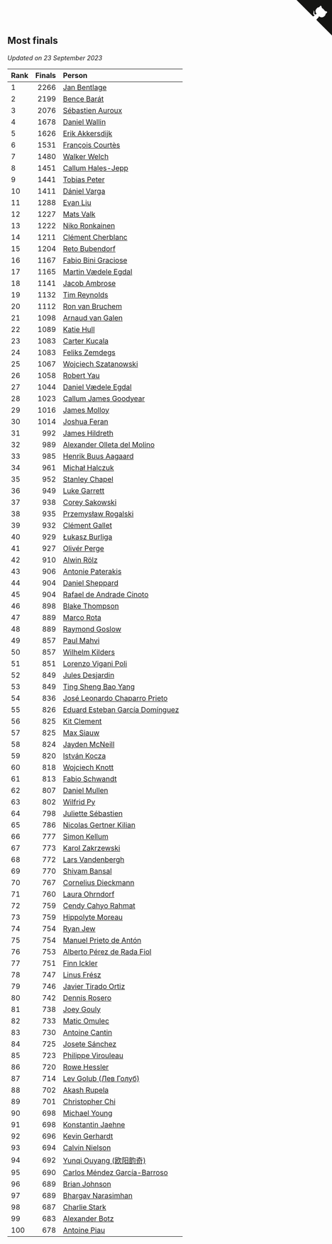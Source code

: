 ## Most finals

*Updated on 23 September 2023*

| Rank | Finals | Person |
| :--- | ---: | :--- |
| 1 | 2266 | [Jan Bentlage](https://www.worldcubeassociation.org/persons/2010BENT01) |
| 2 | 2199 | [Bence Barát](https://www.worldcubeassociation.org/persons/2008BARA01) |
| 3 | 2076 | [Sébastien Auroux](https://www.worldcubeassociation.org/persons/2008AURO01) |
| 4 | 1678 | [Daniel Wallin](https://www.worldcubeassociation.org/persons/2013WALL03) |
| 5 | 1626 | [Erik Akkersdijk](https://www.worldcubeassociation.org/persons/2005AKKE01) |
| 6 | 1531 | [François Courtès](https://www.worldcubeassociation.org/persons/2008COUR01) |
| 7 | 1480 | [Walker Welch](https://www.worldcubeassociation.org/persons/2011WELC01) |
| 8 | 1451 | [Callum Hales-Jepp](https://www.worldcubeassociation.org/persons/2012HALE01) |
| 9 | 1441 | [Tobias Peter](https://www.worldcubeassociation.org/persons/2014PETE03) |
| 10 | 1411 | [Dániel Varga](https://www.worldcubeassociation.org/persons/2008VARG01) |
| 11 | 1288 | [Evan Liu](https://www.worldcubeassociation.org/persons/2009LIUE01) |
| 12 | 1227 | [Mats Valk](https://www.worldcubeassociation.org/persons/2007VALK01) |
| 13 | 1222 | [Niko Ronkainen](https://www.worldcubeassociation.org/persons/2010RONK01) |
| 14 | 1211 | [Clément Cherblanc](https://www.worldcubeassociation.org/persons/2014CHER05) |
| 15 | 1204 | [Reto Bubendorf](https://www.worldcubeassociation.org/persons/2012BUBE01) |
| 16 | 1167 | [Fabio Bini Graciose](https://www.worldcubeassociation.org/persons/2010GRAC02) |
| 17 | 1165 | [Martin Vædele Egdal](https://www.worldcubeassociation.org/persons/2013EGDA02) |
| 18 | 1141 | [Jacob Ambrose](https://www.worldcubeassociation.org/persons/2010AMBR01) |
| 19 | 1132 | [Tim Reynolds](https://www.worldcubeassociation.org/persons/2005REYN01) |
| 20 | 1112 | [Ron van Bruchem](https://www.worldcubeassociation.org/persons/2003BRUC01) |
| 21 | 1098 | [Arnaud van Galen](https://www.worldcubeassociation.org/persons/2006GALE01) |
| 22 | 1089 | [Katie Hull](https://www.worldcubeassociation.org/persons/2010HULL01) |
| 23 | 1083 | [Carter Kucala](https://www.worldcubeassociation.org/persons/2015KUCA01) |
| 24 | 1083 | [Feliks Zemdegs](https://www.worldcubeassociation.org/persons/2009ZEMD01) |
| 25 | 1067 | [Wojciech Szatanowski](https://www.worldcubeassociation.org/persons/2011SZAT01) |
| 26 | 1058 | [Robert Yau](https://www.worldcubeassociation.org/persons/2009YAUR01) |
| 27 | 1044 | [Daniel Vædele Egdal](https://www.worldcubeassociation.org/persons/2013EGDA01) |
| 28 | 1023 | [Callum James Goodyear](https://www.worldcubeassociation.org/persons/2012GOOD02) |
| 29 | 1016 | [James Molloy](https://www.worldcubeassociation.org/persons/2011MOLL01) |
| 30 | 1014 | [Joshua Feran](https://www.worldcubeassociation.org/persons/2011FERA01) |
| 31 | 992 | [James Hildreth](https://www.worldcubeassociation.org/persons/2009HILD01) |
| 32 | 989 | [Alexander Olleta del Molino](https://www.worldcubeassociation.org/persons/2008OLLE01) |
| 33 | 985 | [Henrik Buus Aagaard](https://www.worldcubeassociation.org/persons/2006BUUS01) |
| 34 | 961 | [Michał Halczuk](https://www.worldcubeassociation.org/persons/2006HALC01) |
| 35 | 952 | [Stanley Chapel](https://www.worldcubeassociation.org/persons/2016CHAP04) |
| 36 | 949 | [Luke Garrett](https://www.worldcubeassociation.org/persons/2017GARR05) |
| 37 | 938 | [Corey Sakowski](https://www.worldcubeassociation.org/persons/2011SAKO01) |
| 38 | 935 | [Przemysław Rogalski](https://www.worldcubeassociation.org/persons/2013ROGA02) |
| 39 | 932 | [Clément Gallet](https://www.worldcubeassociation.org/persons/2004GALL02) |
| 40 | 929 | [Łukasz Burliga](https://www.worldcubeassociation.org/persons/2013BURL01) |
| 41 | 927 | [Olivér Perge](https://www.worldcubeassociation.org/persons/2007PERG01) |
| 42 | 910 | [Alwin Rölz](https://www.worldcubeassociation.org/persons/2016ROLZ01) |
| 43 | 906 | [Antonie Paterakis](https://www.worldcubeassociation.org/persons/2012PATE01) |
| 44 | 904 | [Daniel Sheppard](https://www.worldcubeassociation.org/persons/2009SHEP01) |
| 45 | 904 | [Rafael de Andrade Cinoto](https://www.worldcubeassociation.org/persons/2007CINO01) |
| 46 | 898 | [Blake Thompson](https://www.worldcubeassociation.org/persons/2010THOM03) |
| 47 | 889 | [Marco Rota](https://www.worldcubeassociation.org/persons/2009ROTA01) |
| 48 | 889 | [Raymond Goslow](https://www.worldcubeassociation.org/persons/2014GOSL01) |
| 49 | 857 | [Paul Mahvi](https://www.worldcubeassociation.org/persons/2012MAHV01) |
| 50 | 857 | [Wilhelm Kilders](https://www.worldcubeassociation.org/persons/2010KILD02) |
| 51 | 851 | [Lorenzo Vigani Poli](https://www.worldcubeassociation.org/persons/2007POLI01) |
| 52 | 849 | [Jules Desjardin](https://www.worldcubeassociation.org/persons/2010DESJ01) |
| 53 | 849 | [Ting Sheng Bao Yang](https://www.worldcubeassociation.org/persons/2008BAOY01) |
| 54 | 836 | [José Leonardo Chaparro Prieto](https://www.worldcubeassociation.org/persons/2011CHAP01) |
| 55 | 826 | [Eduard Esteban García Domínguez](https://www.worldcubeassociation.org/persons/2011EDUA01) |
| 56 | 825 | [Kit Clement](https://www.worldcubeassociation.org/persons/2008CLEM01) |
| 57 | 825 | [Max Siauw](https://www.worldcubeassociation.org/persons/2017SIAU02) |
| 58 | 824 | [Jayden McNeill](https://www.worldcubeassociation.org/persons/2012MCNE01) |
| 59 | 820 | [István Kocza](https://www.worldcubeassociation.org/persons/2005KOCZ01) |
| 60 | 818 | [Wojciech Knott](https://www.worldcubeassociation.org/persons/2011KNOT01) |
| 61 | 813 | [Fabio Schwandt](https://www.worldcubeassociation.org/persons/2014SCHW02) |
| 62 | 807 | [Daniel Mullen](https://www.worldcubeassociation.org/persons/2016MULL04) |
| 63 | 802 | [Wilfrid Py](https://www.worldcubeassociation.org/persons/2016PYWI01) |
| 64 | 798 | [Juliette Sébastien](https://www.worldcubeassociation.org/persons/2014SEBA01) |
| 65 | 786 | [Nicolas Gertner Kilian](https://www.worldcubeassociation.org/persons/2013GERT01) |
| 66 | 777 | [Simon Kellum](https://www.worldcubeassociation.org/persons/2016KELL12) |
| 67 | 773 | [Karol Zakrzewski](https://www.worldcubeassociation.org/persons/2014ZAKR01) |
| 68 | 772 | [Lars Vandenbergh](https://www.worldcubeassociation.org/persons/2003VAND01) |
| 69 | 770 | [Shivam Bansal](https://www.worldcubeassociation.org/persons/2011BANS02) |
| 70 | 767 | [Cornelius Dieckmann](https://www.worldcubeassociation.org/persons/2009DIEC01) |
| 71 | 760 | [Laura Ohrndorf](https://www.worldcubeassociation.org/persons/2009OHRN01) |
| 72 | 759 | [Cendy Cahyo Rahmat](https://www.worldcubeassociation.org/persons/2010RAHM02) |
| 73 | 759 | [Hippolyte Moreau](https://www.worldcubeassociation.org/persons/2008MORE02) |
| 74 | 754 | [Ryan Jew](https://www.worldcubeassociation.org/persons/2008JEWR01) |
| 75 | 754 | [Manuel Prieto de Antón](https://www.worldcubeassociation.org/persons/2015ANTO04) |
| 76 | 753 | [Alberto Pérez de Rada Fiol](https://www.worldcubeassociation.org/persons/2011FIOL01) |
| 77 | 751 | [Finn Ickler](https://www.worldcubeassociation.org/persons/2012ICKL01) |
| 78 | 747 | [Linus Frész](https://www.worldcubeassociation.org/persons/2011FRES01) |
| 79 | 746 | [Javier Tirado Ortiz](https://www.worldcubeassociation.org/persons/2009TIRA01) |
| 80 | 742 | [Dennis Rosero](https://www.worldcubeassociation.org/persons/2010ROSE03) |
| 81 | 738 | [Joey Gouly](https://www.worldcubeassociation.org/persons/2007GOUL01) |
| 82 | 733 | [Matic Omulec](https://www.worldcubeassociation.org/persons/2010OMUL02) |
| 83 | 730 | [Antoine Cantin](https://www.worldcubeassociation.org/persons/2010CANT02) |
| 84 | 725 | [Josete Sánchez](https://www.worldcubeassociation.org/persons/2015SANC18) |
| 85 | 723 | [Philippe Virouleau](https://www.worldcubeassociation.org/persons/2008VIRO01) |
| 86 | 720 | [Rowe Hessler](https://www.worldcubeassociation.org/persons/2007HESS01) |
| 87 | 714 | [Lev Golub (Лев Голуб)](https://www.worldcubeassociation.org/persons/2014HOLU01) |
| 88 | 702 | [Akash Rupela](https://www.worldcubeassociation.org/persons/2012RUPE01) |
| 89 | 701 | [Christopher Chi](https://www.worldcubeassociation.org/persons/2014CHIC01) |
| 90 | 698 | [Michael Young](https://www.worldcubeassociation.org/persons/2008YOUN02) |
| 91 | 698 | [Konstantin Jaehne](https://www.worldcubeassociation.org/persons/2015JAEH01) |
| 92 | 696 | [Kevin Gerhardt](https://www.worldcubeassociation.org/persons/2013GERH01) |
| 93 | 694 | [Calvin Nielson](https://www.worldcubeassociation.org/persons/2014NIEL03) |
| 94 | 692 | [Yunqi Ouyang (欧阳韵奇)](https://www.worldcubeassociation.org/persons/2007YUNQ01) |
| 95 | 690 | [Carlos Méndez García-Barroso](https://www.worldcubeassociation.org/persons/2010GARC02) |
| 96 | 689 | [Brian Johnson](https://www.worldcubeassociation.org/persons/2013JOHN10) |
| 97 | 689 | [Bhargav Narasimhan](https://www.worldcubeassociation.org/persons/2011NARA02) |
| 98 | 687 | [Charlie Stark](https://www.worldcubeassociation.org/persons/2014STAR05) |
| 99 | 683 | [Alexander Botz](https://www.worldcubeassociation.org/persons/2013BOTZ01) |
| 100 | 678 | [Antoine Piau](https://www.worldcubeassociation.org/persons/2008PIAU01) |


<a href="https://github.com/JustinTimeCuber/wca_statistics" class="github-corner" aria-label="View source on Github"><svg width="80" height="80" viewBox="0 0 250 250" style="fill:#151513; color:#fff; position: absolute; top: 0; border: 0; right: 0;" aria-hidden="true"><path d="M0,0 L115,115 L130,115 L142,142 L250,250 L250,0 Z"></path><path d="M128.3,109.0 C113.8,99.7 119.0,89.6 119.0,89.6 C122.0,82.7 120.5,78.6 120.5,78.6 C119.2,72.0 123.4,76.3 123.4,76.3 C127.3,80.9 125.5,87.3 125.5,87.3 C122.9,97.6 130.6,101.9 134.4,103.2" fill="currentColor" style="transform-origin: 130px 106px;" class="octo-arm"></path><path d="M115.0,115.0 C114.9,115.1 118.7,116.5 119.8,115.4 L133.7,101.6 C136.9,99.2 139.9,98.4 142.2,98.6 C133.8,88.0 127.5,74.4 143.8,58.0 C148.5,53.4 154.0,51.2 159.7,51.0 C160.3,49.4 163.2,43.6 171.4,40.1 C171.4,40.1 176.1,42.5 178.8,56.2 C183.1,58.6 187.2,61.8 190.9,65.4 C194.5,69.0 197.7,73.2 200.1,77.6 C213.8,80.2 216.3,84.9 216.3,84.9 C212.7,93.1 206.9,96.0 205.4,96.6 C205.1,102.4 203.0,107.8 198.3,112.5 C181.9,128.9 168.3,122.5 157.7,114.1 C157.9,116.9 156.7,120.9 152.7,124.9 L141.0,136.5 C139.8,137.7 141.6,141.9 141.8,141.8 Z" fill="currentColor" class="octo-body"></path></svg></a><style>.github-corner:hover .octo-arm{animation:octocat-wave 560ms ease-in-out}@keyframes octocat-wave{0%,100%{transform:rotate(0)}20%,60%{transform:rotate(-25deg)}40%,80%{transform:rotate(10deg)}}@media (max-width:500px){.github-corner:hover .octo-arm{animation:none}.github-corner .octo-arm{animation:octocat-wave 560ms ease-in-out}}</style>
